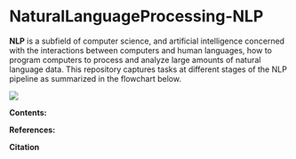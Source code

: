 # NaturalLanguageProcessing-NLP

**NLP** is a subfield of computer science, and artificial intelligence concerned with the interactions between computers and human languages, how to program computers to process and analyze large amounts of natural language data. This repository captures tasks at different stages of the NLP pipeline as summarized in the flowchart below.


![](https://github.com/kevimwe/NaturalLanguageProcessing-NLP/blob/master/NLP_Pipeline.JPG)

**Contents:**

**References:**

**Citation**
